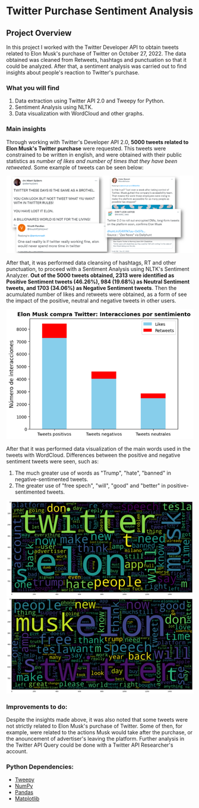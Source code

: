 # Twitter Purchase Sentiment Analysis

## Project Overview

In this project I worked with the Twitter Developer API to obtain tweets related to Elon Musk's purchase of Twitter on October 27, 2022. The data obtained was cleaned from Retweets, hashtags and punctuation so that it could be analyzed. After that, a sentiment analysis was carried out to find insights about people's reaction to Twitter's purchase. 

### What you will find

1. Data extraction using Twitter API 2.0 and Tweepy for Python.
2. Sentiment Analysis using NLTK.
3. Data visualization with WordCloud and other graphs.

### Main insights

Through working with Twitter's Developer API 2.0, **5000 tweets related to Elon Musk's Twitter purchase** were requested. This tweets were constrained to be written in english, and were obtained with their public statistics as *number of likes and number of times that they have been retweeted*. Some example of tweets can be seen below: 

![](https://github.com/msbernal/twitter_purchase_analysis/blob/main/assets/result2.png)

After that, it was performed data cleansing of hashtags, RT and other punctuation, to proceed with a Sentiment Analysis using NLTK's Sentiment Analyzer. **Out of the 5000 tweets obtained, 2313 were identified as Positive Sentiment tweets (46.26%), 984 (19.68%) as Neutral Sentiment tweets, and 1703 (34.06%) as Negative Sentiment tweets**. Then the acumulated number of likes and retweets were obtained, as a form of see the impact of the positive, neutral and negative tweets in other users. 

![](https://github.com/msbernal/twitter_purchase_analysis/blob/main/assets/result1.png)

After that it was performed data visualization of the main words used in the tweets with WordCloud. Differences between the positive and negative sentiment tweets were seen, such as:
1. The much greater use of words as "Trump", "hate", "banned" in negative-sentimented tweets. 
2. The greater use of "free spech", "will", "good" and "better" in positive-sentimented tweets.

![](https://github.com/msbernal/twitter_purchase_analysis/blob/main/assets/result4.png)
![](https://github.com/msbernal/twitter_purchase_analysis/blob/main/assets/result3.png)


### Improvements to do: 

Despite the insights made above, it was also noted that some tweets were not strictly related to Elon Musk's purchase of Twitter. Some of then, for example, were related to the actions Musk would take after the purchase, or the anouncement of advertiser's leaving the platform. Further analysis in the Twitter API Query could be done with a Twitter API Researcher's account.


### Python Dependencies:
* [Tweepy](https://www.tweepy.org/)
* [NumPy](http://www.numpy.org/)
* [Pandas](http://pandas.pydata.org/)
* [Matplotlib](http://matplotlib.org/)